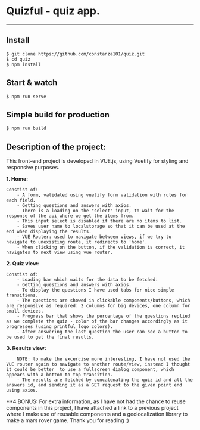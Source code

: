 # Quizful - quiz app.
---

## Install

    $ git clone https://github.com/constanza101/quiz.git
    $ cd quiz
    $ npm install
    
    
## Start & watch

    $ npm run serve

## Simple build for production

    $ npm run build

## Description of the project: 

This front-end project is developed in VUE.js, using Vuetify for styling and responsive purposes.

**1. Home:**

    Constist of: 
        - A form, validated using vuetify form validation with rules for each field.
        - Getting questions and answers with axios.
        - There is a loading on the "select" input, to wait for the response of the api where we get the items from. 
        - This input select is disabled if there are no items to list.
        - Saves user name to localstorage so that it can be used at the end when displaying the results.
        - VUE Router: used to navigate between views, if we try to navigate to unexisting route, it redirects to 'home'.
        - When clicking on the button, if the validation is correct, it navigates to next view using vue router.

**2. Quiz view:**

    Constist of: 
        - Loading bar which waits for the data to be fetched.
        - Getting questions and answers with axios.
        - To display the questions I have used tabs for nice simple transitions. 
        - The questions are showed in clickable components/buttons, which are responsive as required: 2 columns for big devices, one column for small devices.
        - Progress bar that shows the percentage of the questions replied as we complete the quiz - color of the bar changes accordingly as it progresses (using printful logo colors).
        - After answering the last question the user can see a button to be used to get the final results.

**3. Results view:** 
    
        NOTE: to make the excercise more interesting, I have not used the VUE router again to navigate to another route/view, instead I thought it could be better  to use a fullscreen dialog component, which appears with a bottom to top transition.
        - The results are fetched by concatenating the quiz id and all the answers id, and sending it as a GET request to the given point end using axios.
        
        
 **4.BONUS: For extra information, as I have not had the chance to reuse components in this project, I have attached a link to a previous project where I make use of reusable components and a geolocalization library to make a mars rover game. Thank you for reading  :)
     


